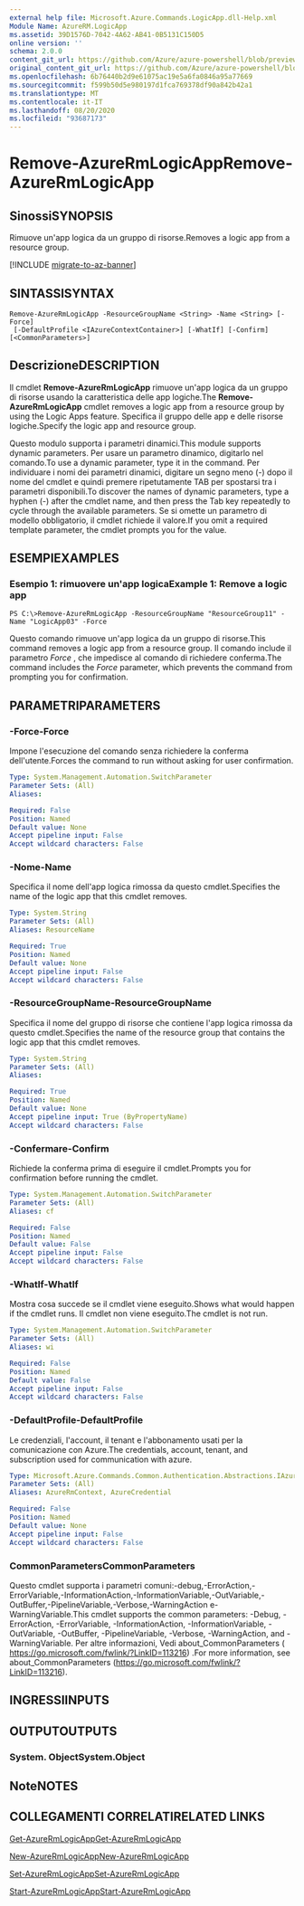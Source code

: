 ```yaml
---
external help file: Microsoft.Azure.Commands.LogicApp.dll-Help.xml
Module Name: AzureRM.LogicApp
ms.assetid: 39D1576D-7042-4A62-AB41-0B5131C150D5
online version: ''
schema: 2.0.0
content_git_url: https://github.com/Azure/azure-powershell/blob/preview/src/ResourceManager/LogicApp/Commands.LogicApp/help/Remove-AzureRmLogicApp.md
original_content_git_url: https://github.com/Azure/azure-powershell/blob/preview/src/ResourceManager/LogicApp/Commands.LogicApp/help/Remove-AzureRmLogicApp.md
ms.openlocfilehash: 6b76440b2d9e61075ac19e5a6fa0846a95a77669
ms.sourcegitcommit: f599b50d5e980197d1fca769378df90a842b42a1
ms.translationtype: MT
ms.contentlocale: it-IT
ms.lasthandoff: 08/20/2020
ms.locfileid: "93687173"
---
```

# <span data-ttu-id="3634f-101">Remove-AzureRmLogicApp</span><span class="sxs-lookup"><span data-stu-id="3634f-101">Remove-AzureRmLogicApp</span></span>

## <span data-ttu-id="3634f-102">Sinossi</span><span class="sxs-lookup"><span data-stu-id="3634f-102">SYNOPSIS</span></span>
<span data-ttu-id="3634f-103">Rimuove un'app logica da un gruppo di risorse.</span><span class="sxs-lookup"><span data-stu-id="3634f-103">Removes a logic app from a resource group.</span></span>

[!INCLUDE [migrate-to-az-banner](../../includes/migrate-to-az-banner.md)]

## <span data-ttu-id="3634f-104">SINTASSI</span><span class="sxs-lookup"><span data-stu-id="3634f-104">SYNTAX</span></span>

```
Remove-AzureRmLogicApp -ResourceGroupName <String> -Name <String> [-Force]
 [-DefaultProfile <IAzureContextContainer>] [-WhatIf] [-Confirm] [<CommonParameters>]
```

## <span data-ttu-id="3634f-105">Descrizione</span><span class="sxs-lookup"><span data-stu-id="3634f-105">DESCRIPTION</span></span>
<span data-ttu-id="3634f-106">Il cmdlet **Remove-AzureRmLogicApp** rimuove un'app logica da un gruppo di risorse usando la caratteristica delle app logiche.</span><span class="sxs-lookup"><span data-stu-id="3634f-106">The **Remove-AzureRmLogicApp** cmdlet removes a logic app from a resource group by using the Logic Apps feature.</span></span>
<span data-ttu-id="3634f-107">Specifica il gruppo delle app e delle risorse logiche.</span><span class="sxs-lookup"><span data-stu-id="3634f-107">Specify the logic app and resource group.</span></span>

<span data-ttu-id="3634f-108">Questo modulo supporta i parametri dinamici.</span><span class="sxs-lookup"><span data-stu-id="3634f-108">This module supports dynamic parameters.</span></span>
<span data-ttu-id="3634f-109">Per usare un parametro dinamico, digitarlo nel comando.</span><span class="sxs-lookup"><span data-stu-id="3634f-109">To use a dynamic parameter, type it in the command.</span></span>
<span data-ttu-id="3634f-110">Per individuare i nomi dei parametri dinamici, digitare un segno meno (-) dopo il nome del cmdlet e quindi premere ripetutamente TAB per spostarsi tra i parametri disponibili.</span><span class="sxs-lookup"><span data-stu-id="3634f-110">To discover the names of dynamic parameters, type a hyphen (-) after the cmdlet name, and then press the Tab key repeatedly to cycle through the available parameters.</span></span>
<span data-ttu-id="3634f-111">Se si omette un parametro di modello obbligatorio, il cmdlet richiede il valore.</span><span class="sxs-lookup"><span data-stu-id="3634f-111">If you omit a required template parameter, the cmdlet prompts you for the value.</span></span>

## <span data-ttu-id="3634f-112">ESEMPI</span><span class="sxs-lookup"><span data-stu-id="3634f-112">EXAMPLES</span></span>

### <span data-ttu-id="3634f-113">Esempio 1: rimuovere un'app logica</span><span class="sxs-lookup"><span data-stu-id="3634f-113">Example 1: Remove a logic app</span></span>
```
PS C:\>Remove-AzureRmLogicApp -ResourceGroupName "ResourceGroup11" -Name "LogicApp03" -Force
```

<span data-ttu-id="3634f-114">Questo comando rimuove un'app logica da un gruppo di risorse.</span><span class="sxs-lookup"><span data-stu-id="3634f-114">This command removes a logic app from a resource group.</span></span>
<span data-ttu-id="3634f-115">Il comando include il parametro *Force* , che impedisce al comando di richiedere conferma.</span><span class="sxs-lookup"><span data-stu-id="3634f-115">The command includes the *Force* parameter, which prevents the command from prompting you for confirmation.</span></span>

## <span data-ttu-id="3634f-116">PARAMETRI</span><span class="sxs-lookup"><span data-stu-id="3634f-116">PARAMETERS</span></span>

### <span data-ttu-id="3634f-117">-Force</span><span class="sxs-lookup"><span data-stu-id="3634f-117">-Force</span></span>
<span data-ttu-id="3634f-118">Impone l'esecuzione del comando senza richiedere la conferma dell'utente.</span><span class="sxs-lookup"><span data-stu-id="3634f-118">Forces the command to run without asking for user confirmation.</span></span>

```yaml
Type: System.Management.Automation.SwitchParameter
Parameter Sets: (All)
Aliases: 

Required: False
Position: Named
Default value: None
Accept pipeline input: False
Accept wildcard characters: False
```

### <span data-ttu-id="3634f-119">-Nome</span><span class="sxs-lookup"><span data-stu-id="3634f-119">-Name</span></span>
<span data-ttu-id="3634f-120">Specifica il nome dell'app logica rimossa da questo cmdlet.</span><span class="sxs-lookup"><span data-stu-id="3634f-120">Specifies the name of the logic app that this cmdlet removes.</span></span>

```yaml
Type: System.String
Parameter Sets: (All)
Aliases: ResourceName

Required: True
Position: Named
Default value: None
Accept pipeline input: False
Accept wildcard characters: False
```

### <span data-ttu-id="3634f-121">-ResourceGroupName</span><span class="sxs-lookup"><span data-stu-id="3634f-121">-ResourceGroupName</span></span>
<span data-ttu-id="3634f-122">Specifica il nome del gruppo di risorse che contiene l'app logica rimossa da questo cmdlet.</span><span class="sxs-lookup"><span data-stu-id="3634f-122">Specifies the name of the resource group that contains the logic app that this cmdlet removes.</span></span>

```yaml
Type: System.String
Parameter Sets: (All)
Aliases: 

Required: True
Position: Named
Default value: None
Accept pipeline input: True (ByPropertyName)
Accept wildcard characters: False
```

### <span data-ttu-id="3634f-123">-Confermare</span><span class="sxs-lookup"><span data-stu-id="3634f-123">-Confirm</span></span>
<span data-ttu-id="3634f-124">Richiede la conferma prima di eseguire il cmdlet.</span><span class="sxs-lookup"><span data-stu-id="3634f-124">Prompts you for confirmation before running the cmdlet.</span></span>

```yaml
Type: System.Management.Automation.SwitchParameter
Parameter Sets: (All)
Aliases: cf

Required: False
Position: Named
Default value: False
Accept pipeline input: False
Accept wildcard characters: False
```

### <span data-ttu-id="3634f-125">-WhatIf</span><span class="sxs-lookup"><span data-stu-id="3634f-125">-WhatIf</span></span>
<span data-ttu-id="3634f-126">Mostra cosa succede se il cmdlet viene eseguito.</span><span class="sxs-lookup"><span data-stu-id="3634f-126">Shows what would happen if the cmdlet runs.</span></span>
<span data-ttu-id="3634f-127">Il cmdlet non viene eseguito.</span><span class="sxs-lookup"><span data-stu-id="3634f-127">The cmdlet is not run.</span></span>

```yaml
Type: System.Management.Automation.SwitchParameter
Parameter Sets: (All)
Aliases: wi

Required: False
Position: Named
Default value: False
Accept pipeline input: False
Accept wildcard characters: False
```

### <span data-ttu-id="3634f-128">-DefaultProfile</span><span class="sxs-lookup"><span data-stu-id="3634f-128">-DefaultProfile</span></span>
<span data-ttu-id="3634f-129">Le credenziali, l'account, il tenant e l'abbonamento usati per la comunicazione con Azure.</span><span class="sxs-lookup"><span data-stu-id="3634f-129">The credentials, account, tenant, and subscription used for communication with azure.</span></span>

```yaml
Type: Microsoft.Azure.Commands.Common.Authentication.Abstractions.IAzureContextContainer
Parameter Sets: (All)
Aliases: AzureRmContext, AzureCredential

Required: False
Position: Named
Default value: None
Accept pipeline input: False
Accept wildcard characters: False
```

### <span data-ttu-id="3634f-130">CommonParameters</span><span class="sxs-lookup"><span data-stu-id="3634f-130">CommonParameters</span></span>
<span data-ttu-id="3634f-131">Questo cmdlet supporta i parametri comuni:-debug,-ErrorAction,-ErrorVariable,-InformationAction,-InformationVariable,-OutVariable,-OutBuffer,-PipelineVariable,-Verbose,-WarningAction e-WarningVariable.</span><span class="sxs-lookup"><span data-stu-id="3634f-131">This cmdlet supports the common parameters: -Debug, -ErrorAction, -ErrorVariable, -InformationAction, -InformationVariable, -OutVariable, -OutBuffer, -PipelineVariable, -Verbose, -WarningAction, and -WarningVariable.</span></span> <span data-ttu-id="3634f-132">Per altre informazioni, Vedi about_CommonParameters ( https://go.microsoft.com/fwlink/?LinkID=113216) .</span><span class="sxs-lookup"><span data-stu-id="3634f-132">For more information, see about_CommonParameters (https://go.microsoft.com/fwlink/?LinkID=113216).</span></span>

## <span data-ttu-id="3634f-133">INGRESSI</span><span class="sxs-lookup"><span data-stu-id="3634f-133">INPUTS</span></span>

## <span data-ttu-id="3634f-134">OUTPUT</span><span class="sxs-lookup"><span data-stu-id="3634f-134">OUTPUTS</span></span>

### <span data-ttu-id="3634f-135">System. Object</span><span class="sxs-lookup"><span data-stu-id="3634f-135">System.Object</span></span>

## <span data-ttu-id="3634f-136">Note</span><span class="sxs-lookup"><span data-stu-id="3634f-136">NOTES</span></span>

## <span data-ttu-id="3634f-137">COLLEGAMENTI CORRELATI</span><span class="sxs-lookup"><span data-stu-id="3634f-137">RELATED LINKS</span></span>

[<span data-ttu-id="3634f-138">Get-AzureRmLogicApp</span><span class="sxs-lookup"><span data-stu-id="3634f-138">Get-AzureRmLogicApp</span></span>](./Get-AzureRmLogicApp.md)

[<span data-ttu-id="3634f-139">New-AzureRmLogicApp</span><span class="sxs-lookup"><span data-stu-id="3634f-139">New-AzureRmLogicApp</span></span>](./New-AzureRmLogicApp.md)

[<span data-ttu-id="3634f-140">Set-AzureRmLogicApp</span><span class="sxs-lookup"><span data-stu-id="3634f-140">Set-AzureRmLogicApp</span></span>](./Set-AzureRmLogicApp.md)

[<span data-ttu-id="3634f-141">Start-AzureRmLogicApp</span><span class="sxs-lookup"><span data-stu-id="3634f-141">Start-AzureRmLogicApp</span></span>](./Start-AzureRmLogicApp.md)


